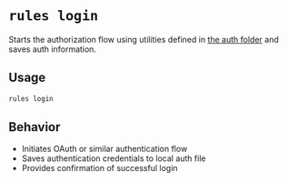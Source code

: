# `rules login`

Starts the authorization flow using utilities defined in [the auth folder](../../internal/auth/) and saves auth information.

## Usage

```bash
rules login
```

## Behavior

- Initiates OAuth or similar authentication flow
- Saves authentication credentials to local auth file
- Provides confirmation of successful login